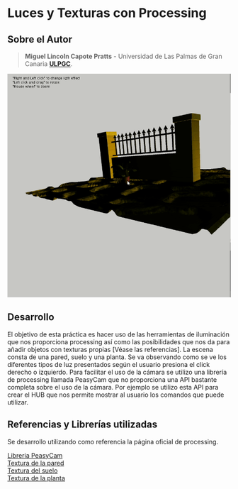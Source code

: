 # Luces y Texturas con Processing 

## Sobre el Autor

> **Miguel Lincoln Capote Pratts** - Universidad de Las Palmas de Gran Canaria [**ULPGC**](https://www.ulpgc.es).

![](peek.gif)

## Desarrollo

El objetivo de esta práctica es hacer uso de las herramientas de iluminación que nos proporciona processing
 así como las posibilidades que nos da para añadir objetos con texturas propias [Véase las referencias]. La escena consta de una pared, suelo y una planta. Se va observando como se ve los diferentes tipos de luz presentados según el usuario presiona el click derecho o izquierdo. Para facilitar el uso de la cámara se utilizo
 una librería de processing
 llamada PeasyCam que no proporciona una API
 bastante completa sobre el uso de la cámara. Por ejemplo se utilizo
 esta API
 para crear el HUB
 que nos permite mostrar al usuario los comandos que puede utilizar.

## Referencias y Librerías utilizadas

Se desarrollo
 utilizando como referencia la página oficial de processing. 
 
 [Libreria PeasyCam](https://github.com/jdf/peasycam)<br/>
 [Textura de la pared](https://free3d.com/3d-model/wall-56350.html)<br/>
 [Textura del suelo](https://free3d.com/3d-model/cobblestones-2-41224.html)<br/>
 [Textura de la planta](https://free3d.com/3d-model/house-plant-01-60848.html)
